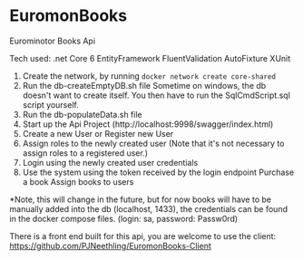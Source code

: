 # EuromonBooks
 Eurominotor Books Api

Tech used:
.net Core 6
EntityFramework
FluentValidation
AutoFixture
XUnit

1. Create the network, by running 
      `docker network create core-shared`
2. Run the db-createEmptyDB.sh file
     Sometime on windows, the db doesn't want to create itself. You then have to run the SqlCmdScript.sql script yourself.
3. Run the db-populateData.sh file
4. Start up the Api Project (http://localhost:9998/swagger/index.html)
5. Create a new User or Register new User
6. Assign roles to the newly created user (Note that it's not necessary to assign roles to a registered user.)
7. Login using the newly created user credentials
8. Use the system using the token received by the login endpoint
      Purchase a book
      Assign books to users

*Note, this will change in the future, but for now books will have to be manually added into the db (localhost, 1433), the credentials can be found in the docker compose files. (login: sa, password: Passw0rd)

There is a front end built for this api, you are welcome to use the client:
https://github.com/PJNeethling/EuromonBooks-Client
